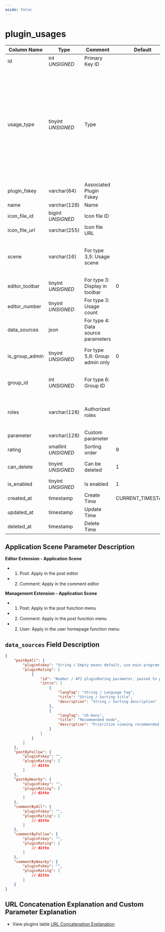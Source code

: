 ```yaml
---
aside: false
---
```


# plugin_usages

| Column Name | Type | Comment | Default | Null | Remark |
| --- | --- | --- | --- | --- | --- |
| id | int *UNSIGNED* | Primary Key ID |  | NO | Auto Increment |
| usage_type | tinyint *UNSIGNED* | Type |  | NO | 1.Wallet recharge<br>2.Wallet withdrawal<br>3.Editor extensions<br>4.Content type extensions<br>5.Management extensions<br>6.Group extensions<br>7.User feature extensions<br>8.User profile extensions<br>9.Channel extensions |
| plugin_fskey | varchar(64) | Associated Plugin Fskey |  | NO | Related field [plugins->fskey](../plugins/plugins.md) |
| name | varchar(128) | Name |  | NO | **Multilingual** |
| icon_file_id | bigint *UNSIGNED* | Icon file ID |  | YES | Related field [files->id](../systems/files.md) |
| icon_file_url | varchar(255) | Icon file URL |  | YES |  |
| scene | varchar(16) | For type 3,5: Usage scene |  | YES | 1. Post / 2. Comment / 3. User<br>Multiple separated by commas |
| editor_toolbar | tinyint *UNSIGNED* | For type 3: Display in toolbar | 0 | NO | 0. No / 1. Yes |
| editor_number | tinyint *UNSIGNED* | For type 3: Usage count |  | YES | Maximum value 10 |
| data_sources | json | For type 4: Data source parameters |  | YES |  |
| is_group_admin | tinyint *UNSIGNED* | For type 5,6: Group admin only | 0 | NO | 0. No / 1. Yes<br>When value is 1, roles field is invalid |
| group_id | int *UNSIGNED* | For type 6: Group ID |  | YES | Related field [groups->id](../contents/groups.md)<br>Associated plugin's group |
| roles | varchar(128) | Authorized roles |  | YES | Authorized role IDs, multiple separated by commas |
| parameter | varchar(128) | Custom parameter |  | YES |  |
| rating | smallint *UNSIGNED* | Sorting order | 9 | NO | Ascending order |
| can_delete | tinyint *UNSIGNED* | Can be deleted | 1 | NO | 0. Cannot delete / 1. Can delete |
| is_enabled | tinyint *UNSIGNED* | Is enabled | 1 | NO | 0. Disabled / 1. Enabled |
| created_at | timestamp | Create Time | CURRENT_TIMESTAMP | NO |  |
| updated_at | timestamp | Update Time |  | YES |  |
| deleted_at | timestamp | Delete Time |  | YES |  |

## Application Scene Parameter Description

**Editor Extension - Application Scene**

- 1. Post: Apply in the post editor
- 2. Comment: Apply in the comment editor

**Management Extension - Application Scene**

- 1. Post: Apply in the post function menu
- 2. Comment: Apply in the post function menu
- 2. User: Apply in the user homepage function menu

## `data_sources` Field Description

```json
{
    "postByAll": {
        "pluginFskey": "String / Empty means default, use main program API output data, if not empty, forward the API request to the plugin",
        "pluginRating": [
            {
                "id": "Number / API pluginRating parameter, passed to plugin, plugin will know what the number represents",
                "intro": [
                    {
                        "langTag": "String / Language Tag",
                        "title": "String / Sorting title",
                        "description": "String / Sorting description"
                    },
                    {
                        "langTag": "zh-Hans",
                        "title": "Recommended mode",
                        "description": "Prioritize viewing recommended posts"
                    }
                ]
            }
        ]
    },
    "postByFollow": {
        "pluginFskey": "",
        "pluginRating": [
            // ditto
        ]
    },
    "postByNearby": {
        "pluginFskey": "",
        "pluginRating": [
            // ditto
        ]
    },
    "commentByAll": {
        "pluginFskey": "",
        "pluginRating": [
            // ditto
        ]
    },
    "commentByFollow": {
        "pluginFskey": "",
        "pluginRating": [
            // ditto
        ]
    },
    "commentByNearby": {
        "pluginFskey": "",
        "pluginRating": [
            // ditto
        ]
    }
}
```

## URL Concatenation Explanation and Custom Parameter Explanation

- View plugins table [URL Concatenation Explanation](plugins.md#url-concatenation-description)
